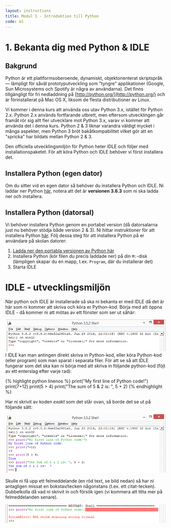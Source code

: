 ```yaml
---
layout: instructions
title: Modul 1 - Introduktion till Python
code: m1
---
```


# 1. Bekanta dig med Python & IDLE

## Bakgrund

Python är ett plattformsoberoende, dynamiskt, objektorienterat skriptspråk — lämpligt för såväl prototyputveckling som "tyngre" applikationer (Google, Sun Microsystems och Spotify är några av användarna). Det finns tillgängligt för fri nedladdning på [http://python.org/](http://python.org/) och är förinstallerat på Mac OS X, liksom de flesta distributioner av Linux.

Vi kommer i denna kurs att använda oss utav Python 3.x, istället för Python 2.x. Python 2.x används fortfarande utbrett, men eftersom utvecklingen går framåt rör sig allt fler utvecklare mot Python 3.x, varav vi kommer att använda det i denna kurs. Python 2 &amp; 3 liknar varandra väldigt mycket i många aspekter, men Python 3 bröt bakåtkompabilitet vilket gör att en "spricka" har bildats mellan Python 2 &amp; 3.

Den officiella utvecklingsmiljön för Python heter IDLE och följer med installationspaketet. För att köra Python och IDLE behöver vi först installera det.

## Installera Python (egen dator)

Om du sitter vid en egen dator så behöver du installera Python och IDLE. Ni laddar ner Python [här](https://www.python.org), notera att det är <b>versionen 3.6.3</b> som ni ska ladda ner och installera.

## Installera Python (datorsal)

Vi behöver installera Python genom en portabel version (då datorsalarna just nu behöver stödja både version 2 & 3). Ni hittar instruktioner för att installera Python [här](http://www.mah.se/Ar-student/itservice/Vara-tjanster/Studentdatorer/Programvara-i-datorsalar/Portabla-applikationer/). Följ dessa steg för att installera Python på er användare på skolan datorer:

1. [Ladda ner den portabla versionen av Python här](https://sourceforge.net/projects/winpython/files/WinPython_3.5/3.5.2.2/WinPython-64bit-3.5.2.2Zero.exe/download)
2. Installera Python (kör filen du precis laddade ner) på din `M:`-disk (lämpligen skapar du en mapp, t.ex. `Program`, där du installerar det)
3. Starta IDLE

# IDLE - utvecklingsmiljön

När python och IDLE är installerade så ska ni bekanta er med IDLE då det är här som ni kommer att skriva och köra er Python-kod. Börja med att öppna IDLE - då kommer ni att mötas av ett fönster som ser ut såhär:

![Idle](images/idle.png)
I IDLE kan man antingen direkt skriva in Python-kod, eller köra Python-kod (eller program) som man sparat i separata filer. För att se så att IDLE fungerar som det ska kan ni börja med att skriva in följande python-kod (föjt av ett enterslag efter varje rad):

{% highlight python linenos %}
print("My first line of Python code!")
print(7+12)
print(5 > 4)
print("The sum of 5 & 2 is: ", 5 + 2)
{% endhighlight %}

Har ni skrivit av koden <i>exakt</i> som det står ovan, så borde det se ut på följande sätt:

![Idle](images/idle2.png)

Skulle ni få upp ett felmeddelande (en röd text, se bild nedan) så har ni antagligen missat en bokstav/tecken någonstans (t.ex. ett citat-tecken). Dubbelkolla då vad ni skrivit in och försök igen (vi kommera att titta mer på felmeddelanden senare).

![Idle](images/idle3.png)

